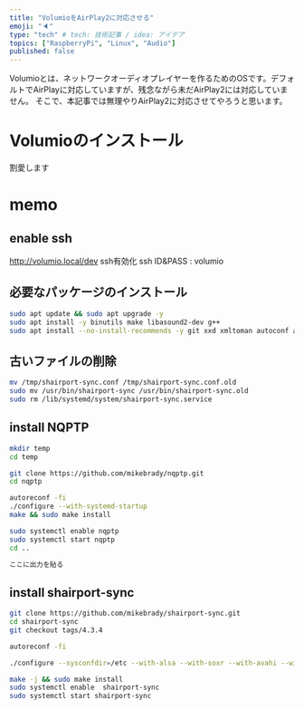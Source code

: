 ```yaml
---
title: "VolumioをAirPlay2に対応させる"
emoji: "🔈"
type: "tech" # tech: 技術記事 / idea: アイデア
topics: ["RaspberryPi", "Linux", "Audio"]
published: false
---
```

Volumioとは、ネットワークオーディオプレイヤーを作るためのOSです。デフォルトでAirPlayに対応していますが、残念ながら未だAirPlay2には対応していません。
そこで、本記事では無理やりAirPlay2に対応させてやろうと思います。

# Volumioのインストール
割愛します

# memo

## enable ssh
http://volumio.local/dev ssh有効化
ssh ID&PASS : volumio

## 必要なパッケージのインストール
``` bash
sudo apt update && sudo apt upgrade -y
sudo apt install -y binutils make libasound2-dev g++
sudo apt install --no-install-recommends -y git xxd xmltoman autoconf automake libtool libpopt-dev libconfig-dev avahi-daemon libavahi-client-dev libssl-dev libsoxr-dev libplist-dev libsodium-dev libavutil-dev libavcodec-dev libavformat-dev uuid-dev libgcrypt-dev
```

## 古いファイルの削除
``` bash
mv /tmp/shairport-sync.conf /tmp/shairport-sync.conf.old
sudo mv /usr/bin/shairport-sync /usr/bin/shairport-sync.old
sudo rm /lib/systemd/system/shairport-sync.service
```

## install NQPTP
``` bash
mkdir temp
cd temp

git clone https://github.com/mikebrady/nqptp.git
cd nqptp

autoreconf -fi
./configure --with-systemd-startup
make && sudo make install

sudo systemctl enable nqptp
sudo systemctl start nqptp 
cd ..
```

``` bash
ここに出力を貼る
```

## install shairport-sync
```bash
git clone https://github.com/mikebrady/shairport-sync.git
cd shairport-sync
git checkout tags/4.3.4

autoreconf -fi

./configure --sysconfdir=/etc --with-alsa --with-soxr --with-avahi --with-ssl=openssl --with-metadata  --with-systemd --with-airplay-2

make -j && sudo make install
sudo systemctl enable  shairport-sync
sudo systemctl start shairport-sync
```